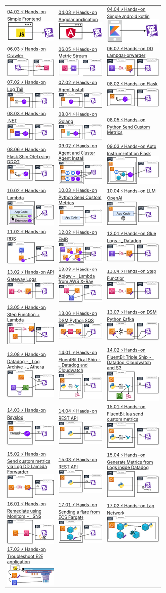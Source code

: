 ||||
|-|-|-|
|[04.02 ⚡ Hands-on Simple Frontend](./course/04.02%20⚡%20Hands-on%20Simple%20Frontend.md)  ![](./imgs/6c11decad6c54b3eb90b39139d8505b5.png)|[04.03 ⚡ Hands-on Angular application](./course/04.03%20⚡%20Hands-on%20Angular%20application.md)  ![](./imgs/18a89e0680cc40a3824c241360107047.png)|[04.04 ⚡ Hands-on Simple android kotlin](./course/04.04%20⚡%20Hands-on%20Simple%20android%20kotlin.md)  ![](./imgs/51603129560841e28761463f0029460e.png)|[05.01 ⚡ Hands-on Frontend -_ Lambda -_ DynamoDB](./course/05.01%20⚡%20Hands-on%20Frontend%20-_%20Lambda%20-_%20DynamoDB.md)  ![](./imgs/4a64ec6dae78401fb0a5e0e586bd9df6.png)|
|[06.03 ⚡ Hands-on Crawler](./course/06.03%20⚡%20Hands-on%20Crawler.md)  ![](./imgs/f99909e225124430bef663e93e32c022.png)|[06.05 ⚡ Hands-on Metric Stream](./course/06.05%20⚡%20Hands-on%20Metric%20Stream.md)  ![](./imgs/59cf2fe45dff4216af135bc4f5232946.png)|[06.07 ⚡ Hands-on DD Lambda Forwarder](./course/06.07%20⚡%20Hands-on%20DD%20Lambda%20Forwarder.md)  ![](./imgs/96465d4bf5ea4c2a88f5bf073e1cbec9.png)|
|[07.02 ⚡ Hands-on Log Tail](./course/07.02%20⚡%20Hands-on%20Log%20Tail.md)  ![](./imgs/cda28b5b8f6044fdbb667713dd629ff5.png)|[07.02 ⚡ Hands-on Agent Install](./course/07.02%20⚡%20Hands-on%20Agent%20Install.md)  ![](./imgs/e24e688a55154acaa281029792dacf1c.png)|[08.02 ⚡ Hands-on Flask](./course/08.02%20⚡%20Hands-on%20Flask.md)  ![](./imgs/61aa1a6d71a943e78c5bc9b811618639.png)|
|[08.03 ⚡ Hands-on .NET](./course/08.03%20⚡%20Hands-on%20.NET.md)  ![](./imgs/b1fa3f7fd73945d4a8ac22cffe6939f7.png)|[08.04 ⚡ Hands-on Golang](./course/08.04%20⚡%20Hands-on%20Golang.md)  ![](./imgs/756e95357a0c44a6b08c0746dabca9f9.png)|[08.05 ⚡ Hands-on Python Send Custom Metrics](./course/08.05%20⚡%20Hands-on%20Python%20Send%20Custom%20Metrics.md)  ![]()|
|[08.06 ⚡ Hands-on Flask Ship Otel using DDOT](./course/08.06%20⚡%20Hands-on%20Flask%20Ship%20Otel%20using%20DDOT.md)  ![](./imgs/7425d9ce3cea47b9a454b4058835838c.png)|[09.02 ⚡ Hands-on Agent and Cluster Agent Install](./course/09.02%20⚡%20Hands-on%20Agent%20and%20Cluster%20Agent%20Install.md)  ![](./imgs/8c1453c702404a62878e8b2120e7baaa.png)|[09.03 ⚡ Hands-on Auto Instrumentation Flask](./course/09.03%20⚡%20Hands-on%20Auto%20Instrumentation%20Flask.md)  ![](./imgs/40884acbed2e4cfd8c4b80bb04680391.png)|
|[10.02 ⚡ Hands-on Lambda](./course/10.02%20⚡%20Hands-on%20Lambda.md)  ![](./imgs/4cc48aa363fb4fc483613ca8cb9f0f46.png)|[10.03 ⚡ Hands-on Python Send Custom Metrics](./course/10.03%20⚡%20Hands-on%20Python%20Send%20Custom%20Metrics.md)  ![](./imgs/7f9bbb26cddb4951947313adab53c850.png)|[10.04 ⚡ Hands-on LLM OpenAI](./course/10.04%20⚡%20Hands-on%20LLM%20OpenAI.md)  ![](./imgs/659472717ad1441d95fd1a624b51f219.png)|
|[11.02 ⚡ Hands-on RDS](./course/11.02%20⚡%20Hands-on%20RDS.md)  ![](./imgs/a938d11c358141c0a851ad7ecfa658ac.png)|[12.02 ⚡ Hands-on EMR](./course/12.02%20⚡%20Hands-on%20EMR.md)  ![](./imgs/8d93ce8aa4ca4aa299ea89649c1ed033.png)|[13.01 ⚡ Hands-on Glue Logs -_ Datadog](./course/13.01%20⚡%20Hands-on%20Glue%20Logs%20-_%20Datadog.md)  ![](./imgs/f985d430abf2448595aefc2ae28e3348.png)|
|[13.02 ⚡ Hands-on API Gateway Logs](./course/13.02%20⚡%20Hands-on%20API%20Gateway%20Logs.md)  ![](./imgs/bce93871f3894cbb950a2469f71d1813.png)|[13.03 ⚡ Hands-on Apigw -_ Lambda from AWS X-Ray](./course/13.03%20⚡%20Hands-on%20Apigw%20-_%20Lambda%20from%20AWS%20X-Ray.md)  ![](./imgs/8f769191a2e04fd8b496684530e91aa3.png)|[13.04 ⚡ Hands-on Step Function](./course/13.04%20⚡%20Hands-on%20Step%20Function.md)  ![](./imgs/6ea30ac4abc340df9fb37999b5f95fcb.png)|
|[13.05 ⚡ Hands-on Step Function + Lambda](./course/13.05%20⚡%20Hands-on%20Step%20Function%20+%20Lambda.md)  ![](./imgs/0d3825775ff14acfb83c59e244e99380.png)|[13.06 ⚡ Hands-on DSM Python SQS](./course/13.06%20⚡%20Hands-on%20DSM%20Python%20SQS.md)  ![](./imgs/bc5017e9ec994fde926f213e291f7eb6.png)|[13.07 ⚡ Hands-on DSM Python Kafka](./course/13.07%20⚡%20Hands-on%20DSM%20Python%20Kafka.md)  ![](./imgs/e4f4319cc4ac4ca8b8af9d398e3962bf.png)|
|[13.08 ⚡ Hands-on Datadog -_ Log Archive -_ Athena](./course/13.08%20⚡%20Hands-on%20Datadog%20-_%20Log%20Archive%20-_%20Athena.md)  ![](./imgs/a4cbc162ebbb4536bb6d7243d4bb7166.png)|[14.01 ⚡ Hands-on FluentBit Dual Ship -_ Datadog and Cloudwatch](./course/14.01%20⚡%20Hands-on%20FluentBit%20Dual%20Ship%20-_%20Datadog%20and%20Cloudwatch.md)  ![](./imgs/e8c579413291443c8747af81c1ed6f2e.png)|[14.02 ⚡ Hands-on FluentBit Triple Ship -_ Datadog, Cloudwatch and S3](./course/14.02%20⚡%20Hands-on%20FluentBit%20Triple%20Ship%20-_%20Datadog,%20Cloudwatch%20and%20S3.md)  ![](./imgs/0b2cc08cd42e41e39d968e2fa6868346.png)|
|[14.03 ⚡ Hands-on Rsyslog](./course/14.03%20⚡%20Hands-on%20Rsyslog.md)  ![](./imgs/01a0fd2f6af741649179c41af3f32e95.png)|[14.04 ⚡ Hands-on REST API](./course/14.04%20⚡%20Hands-on%20REST%20API.md)  ![](./imgs/a8adf5e0b2cb424ca7c666b7e8d338d1.png)|[15.01 ⚡ Hands-on FluentBit lua send custom metrics](./course/15.01%20⚡%20Hands-on%20FluentBit%20lua%20send%20custom%20metrics.md)  ![](./imgs/a024800f7da44ae7bd935ecc4c7ed2d5.png)|
|[15.02 ⚡ Hands-on Send custom metrics via Log DD Lambda Forwarder](./course/15.02%20⚡%20Hands-on%20Send%20custom%20metrics%20via%20Log%20DD%20Lambda%20Forwarder.md)  ![](./imgs/a59c7a31c03a4949a8bbbcfe58b9fed9.png)|[15.03 ⚡ Hands-on REST API](./course/15.03%20⚡%20Hands-on%20REST%20API.md)  ![](./imgs/f2f9ea1a37424c05bbf63849a5ccced3.png)|[15.04 ⚡ Hands-on Generate Metrics from Logs inside Datadog](./course/15.04%20⚡%20Hands-on%20Generate%20Metrics%20from%20Logs%20inside%20Datadog.md)  ![](./imgs/0a8c1e0c13bc4728b519a20e0bc453f5.png)|
|[16.01 ⚡ Hands-on Remediate using Monitors -_ SNS](./course/16.01%20⚡%20Hands-on%20Remediate%20using%20Monitors%20-_%20SNS.md)  ![](./imgs/a8d1d299276840efa260905499c3c9fa.png)|[17.01 ⚡ Hands-on Sending a flare from ECS Fargate](./course/17.01%20⚡%20Hands-on%20Sending%20a%20flare%20from%20ECS%20Fargate.md)  ![](./imgs/d5a21845646f47de9779d328b2a5d354.png)|[17.02 ⚡ Hands-on Lag Network](./course/17.02%20⚡%20Hands-on%20Lag%20Network.md)  ![](./imgs/53c6304f306947888712f6e4432c56dc.png)|
|[17.03 ⚡ Hands-on Troubleshoot E2E application](./course/17.03%20⚡%20Hands-on%20Troubleshoot%20E2E%20application.md)  ![](./imgs/0fc8478af1f140dc9b7ae5aefa0cb486.png)